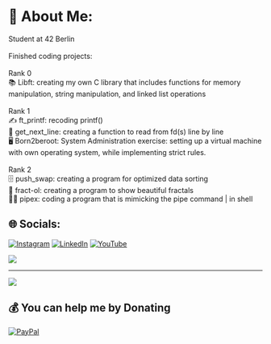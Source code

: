 # 💫 About Me:
Student at 42 Berlin<br><br>Finished coding projects:<br><br>Rank 0<br>📚 Libft: creating my own C library that includes functions for memory manipulation, string manipulation, and linked list operations<br><br>Rank 1<br>✍️ ft_printf: recoding printf()<br>📖  get_next_line: creating a function to read from fd(s) line by line<br>🖥️ Born2beroot:  System Administration exercise: setting up a virtual machine with own operating system, while implementing strict rules.<br><br>Rank 2<br>🗄️ push_swap: creating a program for optimized data sorting <br>🎨 fract-ol: creating a program to show beautiful fractals<br>👩‍🔧 pipex: coding a program that is mimicking the pipe command | in shell<br>


## 🌐 Socials:
[![Instagram](https://img.shields.io/badge/Instagram-%23E4405F.svg?logo=Instagram&logoColor=white)](https://instagram.com/aaaliseee) [![LinkedIn](https://img.shields.io/badge/LinkedIn-%230077B5.svg?logo=linkedin&logoColor=white)](https://linkedin.com/in/alise-arponen) [![YouTube](https://img.shields.io/badge/YouTube-%23FF0000.svg?logo=YouTube&logoColor=white)](https://youtube.com/@mixtellerfur2) 

<!--# 💻 Tech Stack:
![C](https://img.shields.io/badge/c-%2300599C.svg?style=for-the-badge&logo=c&logoColor=white) ![Shell Script](https://img.shields.io/badge/shell_script-%23121011.svg?style=for-the-badge&logo=gnu-bash&logoColor=white) ![Adobe Premiere Pro](https://img.shields.io/badge/Adobe%20Premiere%20Pro-9999FF.svg?style=for-the-badge&logo=Adobe%20Premiere%20Pro&logoColor=white) ![Adobe Photoshop](https://img.shields.io/badge/adobe%20photoshop-%2331A8FF.svg?style=for-the-badge&logo=adobe%20photoshop&logoColor=white) ![Gimp](https://img.shields.io/badge/Gimp-657D8B?style=for-the-badge&logo=gimp&logoColor=FFFFFF) ![Confluence](https://img.shields.io/badge/confluence-%23172BF4.svg?style=for-the-badge&logo=confluence&logoColor=white) ![Notion](https://img.shields.io/badge/Notion-%23000000.svg?style=for-the-badge&logo=notion&logoColor=white) ![Trello](https://img.shields.io/badge/Trello-%23026AA7.svg?style=for-the-badge&logo=Trello&logoColor=white)
# 📊 GitHub Stats:
![](https://github-readme-stats.vercel.app/api?username=chilituna&theme=omni&hide_border=false&include_all_commits=false&count_private=false)<br/>
![](https://github-readme-streak-stats.herokuapp.com/?user=chilituna&theme=omni&hide_border=false)<br/> -->
![](https://github-readme-stats.vercel.app/api/top-langs/?username=chilituna&theme=omni&hide_border=false&include_all_commits=false&count_private=false&layout=compact) 

---
[![](https://visitcount.itsvg.in/api?id=chilituna&icon=9&color=10)](https://visitcount.itsvg.in)

  ## 💰 You can help me by Donating
  [![PayPal](https://img.shields.io/badge/PayPal-00457C?style=for-the-badge&logo=paypal&logoColor=white)](https://paypal.me/chilituna) 

  
<!-- Proudly created with GPRM ( https://gprm.itsvg.in ) -->
